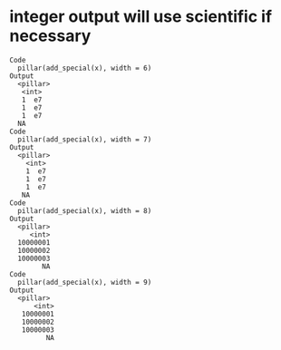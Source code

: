 # integer output will use scientific if necessary

    Code
      pillar(add_special(x), width = 6)
    Output
      <pillar>
       <int>
       1  e7
       1  e7
       1  e7
      NA    
    Code
      pillar(add_special(x), width = 7)
    Output
      <pillar>
        <int>
        1  e7
        1  e7
        1  e7
       NA    
    Code
      pillar(add_special(x), width = 8)
    Output
      <pillar>
         <int>
      10000001
      10000002
      10000003
            NA
    Code
      pillar(add_special(x), width = 9)
    Output
      <pillar>
          <int>
       10000001
       10000002
       10000003
             NA

